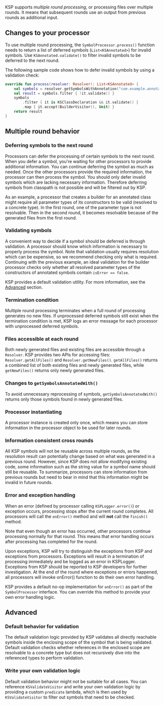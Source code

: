 [//]: # (title: 多轮次处理)

KSP supports _multiple round processing_, or processing files over multiple rounds. It means that subsequent rounds
use an output from previous rounds as additional input.

## Changes to your processor

To use multiple round processing, the `SymbolProcessor.process()` function needs to return a list of deferred symbols
(`List<KSAnnotated>`) for invalid symbols. Use `KSAnnotated.validate()` to filter invalid symbols to be deferred
to the next round.

The following sample code shows how to defer invalid symbols by using a validation check:

```kotlin
override fun process(resolver: Resolver): List<KSAnnotated> {
    val symbols = resolver.getSymbolsWithAnnotation("com.example.annotation.Builder")
    val result = symbols.filter { !it.validate() }
    symbols
        .filter { it is KSClassDeclaration && it.validate() }
        .map { it.accept(BuilderVisitor(), Unit) }
    return result
}
```

## Multiple round behavior

### Deferring symbols to the next round

Processors can defer the processing of certain symbols to the next round. When you defer a symbol, you're waiting for
other processors to provide additional information. You can continue deferring the symbol as much as needed.
Once the other processors provide the required information, the processor can then process the symbol.
You should only defer invalid symbols which are lacking necessary information. Therefore deferring symbols from classpath
is not possible and will be filtered out by KSP.

As an example, a processor that creates a builder for an annotated class might require all parameter types of its
constructors to be valid (resolved to a concrete type). In the first round, one of the parameter type is not resolvable.
Then in the second round, it becomes resolvable because of the generated files from the first round.

### Validating symbols

A convenient way to decide if a symbol should be deferred is through validation. A processor should know which information
is necessary to properly process the symbol.
Note that validation usually requires resolution which can be expensive, so we recommend checking only what is required.
Continuing with the previous example, an ideal validation for the builder processor checks only whether all resolved
parameter types of the constructors of annotated symbols contain `isError == false`.

KSP provides a default validation utility. For more information, see the [Advanced](#advanced) section.

### Termination condition

Multiple round processing terminates when a full round of processing generates no new files. If unprocessed deferred
symbols still exist when the termination condition is met, KSP logs an error message for each processor with unprocessed
deferred symbols.

### Files accessible at each round

Both newly generated files and existing files are accessible through a `Resolver`. KSP provides two APIs for accessing
files: `Resolver.getAllFiles()` and `Resolver.getNewFiles()`. `getAllFiles()` returns a combined list of both existing files
and newly generated files, while `getNewFiles()` returns only newly generated files.

### Changes to `getSymbolsAnnotatedWith()`

To avoid unnecessary reprocessing of symbols, `getSymbolsAnnotatedWith()` returns only those symbols found in newly
generated files.

### Processor instantiating

A processor instance is created only once, which means you can store information in the processor object to be used for
later rounds.

### Information consistent cross rounds

All KSP symbols will not be reusable across multiple rounds, as the resolution result can potentially change based on
what was generated in a previous round. However, since KSP does not allow modifying existing code, some information
such as the string value for a symbol name should still be reusable.
To summarize, processors can store information from previous rounds but need to bear in mind that this information
might be invalid in future rounds.

### Error and exception handling

When an error (defined by processor calling `KSPLogger.error()`) or exception occurs, processing stops after the
current round completes. All processors will call the `onError()` method and will **not** call the `finish()` method.

Note that even though an error has occurred, other processors continue processing normally for that round.
This means that error handling occurs after processing has completed for the round.

Upon exceptions, KSP will try to distinguish the exceptions from KSP and exceptions from processors.
Exceptions will result in a termination of processing immediately and be logged as an error in KSPLogger.
Exceptions from KSP should be reported to KSP developers for further investigation.
At the end of the round where exceptions or errors happened, all processors will invoke onError() function to do
their own error handling.

KSP provides a default no-op implementation for `onError()` as part of the `SymbolProcessor` interface.
You can override this method to provide your own error handling logic.

## Advanced

### Default behavior for validation

The default validation logic provided by KSP validates all directly reachable symbols inside the enclosing scope of
the symbol that is being validated.
Default validation checks whether references in the enclosed scope are resolvable to a concrete type but does not
recursively dive into the referenced types to perform validation.

### Write your own validation logic

Default validation behavior might not be suitable for all cases. You can reference `KSValidateVisitor` and write your
own validation logic by providing a custom `predicate` lambda, which is then used by `KSValidateVisitor` to filter out
symbols that need to be checked.
